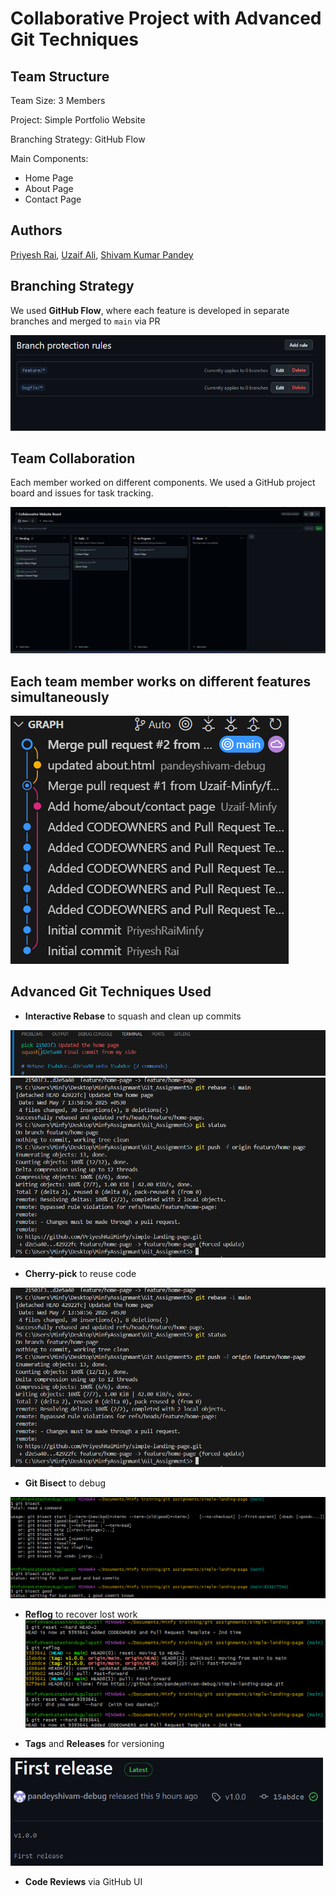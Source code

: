 # Collaborative Project with Advanced Git Techniques

## Team Structure
Team Size: 3 Members  

Project: Simple Portfolio Website  

Branching Strategy: GitHub Flow  

Main Components:  

* Home Page
* About Page
* Contact Page

## Authors

[Priyesh Rai](https://github.com/PriyeshRaiMinfy), 
[Uzaif Ali](https://github.com/Uzaif-Minfy), 
[Shivam Kumar Pandey](https://github.com/pandeyshivam-debug)

## Branching Strategy
We used **GitHub Flow**, where each feature is developed in separate branches and merged to `main` via PR

![alt text](image.png)

## Team Collaboration
Each member worked on different components. We used a GitHub project board and issues for task tracking.

![alt text](image-1.png)

## Each team member works on different features simultaneously  
![alt text](image-2.png)

## Advanced Git Techniques Used
- **Interactive Rebase** to squash and clean up commits  

![alt text](image-6.png)  
![alt text](image-7.png)   


- **Cherry-pick** to reuse code    

![alt text](image-8.png)  


- **Git Bisect** to debug  

![alt text](<Screenshot 2025-05-07 232908.png>)  

- **Reflog** to recover lost work  
![alt text](image-5.png)  

- **Tags** and **Releases** for versioning  

<img src ="image-4.png" style = "width:500px"/> 


- **Code Reviews** via GitHub UI
